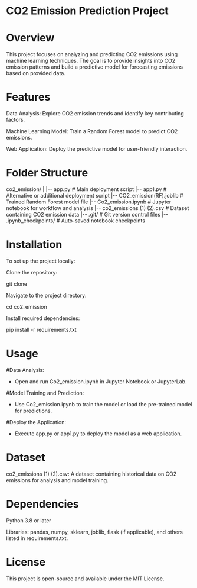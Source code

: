# CO2 Emission Prediction Project

# Overview

 This project focuses on analyzing and predicting CO2 emissions using machine learning techniques. The goal is to provide insights into CO2 emission patterns and build a predictive model for forecasting emissions based on provided data.

# Features

   Data Analysis: Explore CO2 emission trends and identify key contributing factors.

   Machine Learning Model: Train a Random Forest model to predict CO2 emissions.

   Web Application: Deploy the predictive model for user-friendly interaction.

# Folder Structure

co2_emission/
|
|-- app.py                             # Main deployment script
|-- app1.py                            # Alternative or additional deployment script
|-- CO2_emission(RF).joblib            # Trained Random Forest model file
|-- Co2_emission.ipynb                 # Jupyter notebook for workflow and analysis
|-- co2_emissions (1) (2).csv          # Dataset containing CO2 emission data
|-- .git/                              # Git version control files
|-- .ipynb_checkpoints/                # Auto-saved notebook checkpoints

# Installation

To set up the project locally:

Clone the repository:

git clone <repository-url>

Navigate to the project directory:

cd co2_emission

Install required dependencies:

pip install -r requirements.txt

# Usage

#Data Analysis:

   - Open and run Co2_emission.ipynb in Jupyter Notebook or JupyterLab.

#Model Training and Prediction:

   - Use Co2_emission.ipynb to train the model or load the pre-trained model for predictions.

#Deploy the Application:

   - Execute app.py or app1.py to deploy the model as a web application.

# Dataset

co2_emissions (1) (2).csv: A dataset containing historical data on CO2 emissions for analysis and model training.

# Dependencies

   Python 3.8 or later

   Libraries: pandas, numpy, sklearn, joblib, flask (if applicable), and others listed in requirements.txt.

# License

   This project is open-source and available under the MIT License.
